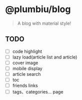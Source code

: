 # @plumbiu/blog

> A blog with material style!

## TODO

- [ ] code highlight
- [ ] lazy load(article list and article)
- [ ] cover image
- [ ] mobile display
- [ ] article search
- [ ] toc
- [ ] friends links
- [ ] tags、categories... page